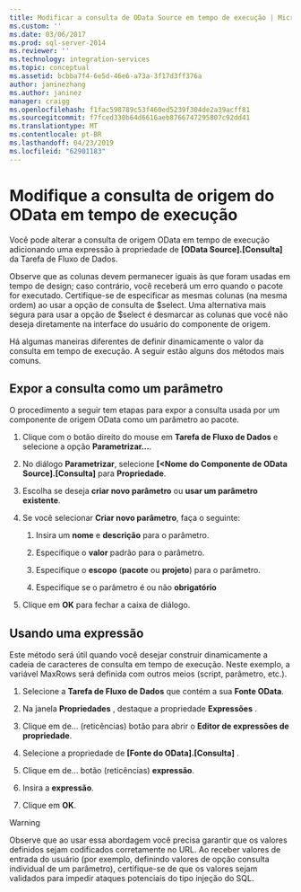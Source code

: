 ```yaml
---
title: Modificar a consulta de OData Source em tempo de execução | Microsoft Docs
ms.custom: ''
ms.date: 03/06/2017
ms.prod: sql-server-2014
ms.reviewer: ''
ms.technology: integration-services
ms.topic: conceptual
ms.assetid: bcbba7f4-6e5d-46e6-a73a-3f17d3ff376a
author: janinezhang
ms.author: janinez
manager: craigg
ms.openlocfilehash: f1fac598789c53f460ed5239f304de2a39acff81
ms.sourcegitcommit: f7fced330b64d6616aeb8766747295807c92dd41
ms.translationtype: MT
ms.contentlocale: pt-BR
ms.lasthandoff: 04/23/2019
ms.locfileid: "62901183"
---
```

# <a name="modify-odata-source-query-at-runtime"></a>Modifique a consulta de origem do OData em tempo de execução
  Você pode alterar a consulta de origem OData em tempo de execução adicionando uma expressão à propriedade de **[OData Source].[Consulta]** da Tarefa de Fluxo de Dados.  
  
 Observe que as colunas devem permanecer iguais às que foram usadas em tempo de design; caso contrário, você receberá um erro quando o pacote for executado. Certifique-se de especificar as mesmas colunas (na mesma ordem) ao usar a opção de consulta de $select. Uma alternativa mais segura para usar a opção de $select é desmarcar as colunas que você não deseja diretamente na interface do usuário do componente de origem.  
  
 Há algumas maneiras diferentes de definir dinamicamente o valor da consulta em tempo de execução. A seguir estão alguns dos métodos mais comuns.  
  
## <a name="exposing-the-query-as-a-parameter"></a>Expor a consulta como um parâmetro  
 O procedimento a seguir tem etapas para expor a consulta usada por um componente de origem OData como um parâmetro ao pacote.  
  
1.  Clique com o botão direito do mouse em **Tarefa de Fluxo de Dados** e selecione a opção **Parametrizar...**.  
  
2.  No diálogo **Parametrizar**, selecione **[\<Nome do Componente de OData Source].[Consulta]** para **Propriedade**.  
  
3.  Escolha se deseja **criar novo parâmetro** ou **usar um parâmetro existente**.  
  
4.  Se você selecionar **Criar novo parâmetro**, faça o seguinte:  
  
    1.  Insira um **nome** e **descrição** para o parâmetro.  
  
    2.  Especifique o **valor** padrão para o parâmetro.  
  
    3.  Especifique o **escopo** (**pacote** ou **projeto**) para o parâmetro.  
  
    4.  Especifique se o parâmetro é ou não **obrigatório**  
  
5.  Clique em **OK** para fechar a caixa de diálogo.  
  
## <a name="using-an-expression"></a>Usando uma expressão  
 Este método será útil quando você desejar construir dinamicamente a cadeia de caracteres de consulta em tempo de execução. Neste exemplo, a variável MaxRows será definida com outros meios (script, parâmetro, etc.).  
  
1.  Selecione a **Tarefa de Fluxo de Dados** que contém a sua **Fonte OData**.  
  
2.  Na janela **Propriedades** , destaque a propriedade **Expressões** .  
  
3.  Clique em de... (reticências) botão para abrir o **Editor de expressões de propriedade**.  
  
4.  Selecione a propriedade de **[Fonte do OData].[Consulta]** .  
  
5.  Clique em de... botão (reticências) **expressão**.  
  
6.  Insira a **expressão**.  
  
7.  Clique em **OK**.  
  
> [!WARNING]  
>  Observe que ao usar essa abordagem você precisa garantir que os valores definidos sejam codificados corretamente no URL. Ao receber valores de entrada do usuário (por exemplo, definindo valores de opção consulta individual de um parâmetro), certifique-se de que os valores sejam validados para impedir ataques potenciais do tipo injeção do SQL.  
  
  
